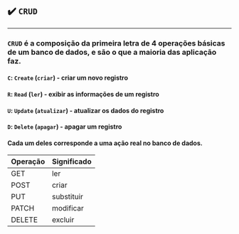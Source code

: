 ## ✔️ `CRUD`
___
### `CRUD` é a composição da primeira letra de 4 operações básicas de um banco de dados, e são o que a maioria das aplicação faz.
#### `C`: `Create` (`criar`) - criar um novo registro
#### `R`: `Read` (`ler`) - exibir as informações de um registro

#### `U`: `Update` (`atualizar`) - atualizar os dados do registro
#### `D`: `Delete` (`apagar`) - apagar um registro
#### Cada um deles corresponde a uma ação real no banco de dados.
| Operação | Significado |
|--------- |-------------|
| GET      | ler         |
| POST     | criar       |
| PUT      | substituir  |
| PATCH    | modificar   |
| DELETE   | excluir     |

